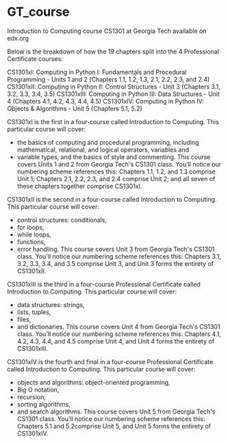 # GT_course
Introduction to Computing course CS1301 at Georgia Tech available on edx.org

Below is the breakdown of how the 19 chapters split into the 4 Professional Certificate courses:

CS1301xI: Computing in Python I: Fundamentals and Procedural Programming - Units 1 and 2 (Chapters 1.1, 1.2, 1.3, 2.1, 2.2, 2.3, and 2.4)
CS1301xII: Computing in Python II: Control Structures - Unit 3 (Chapters 3.1, 3.2, 3.3, 3.4, 3.5)
CS1301xIII: Computing in Python III: Data Structures - Unit 4 (Chapters 4.1, 4.2, 4.3, 4.4, 4.5)
CS1301xIV: Computing in Python IV: Objects & Algorithms - Unit 5 (Chapters 5.1, 5.2)

CS1301xI is the first in a four-course called Introduction to Computing. This particular course will cover:
- the basics of computing and procedural programming, including mathematical, relational, and logical operators, variables and
- variable types, and the basics of style and commenting.
This course covers Units 1 and 2 from Georgia Tech's CS1301 class. You'll notice our numbering scheme references this: Chapters 1.1, 1.2, and 1.3 comprise Unit 1; Chapters 2.1, 2.2, 2.3, and 2.4 comprise Unit 2; and all seven of these chapters together comprise CS1301xI.

CS1301xII is the second in a four-course called Introduction to Computing. This particular course will cover:
- control structures: conditionals, 
- for loops, 
- while loops, 
- functions, 
- error handling. 
This course covers Unit 3 from Georgia Tech's CS1301 class. You'll notice our numbering scheme references this: Chapters 3.1, 3.2, 3.3, 3.4, and 3.5 comprise Unit 3, and Unit 3 forms the entirety of CS1301xII.

CS1301xIII is the third in a four-course Professional Certificate called Introduction to Computing. This particular course will cover:
- data structures: strings, 
- lists, tuples, 
- files, 
- and dictionaries. 
This course covers Unit 4 from Georgia Tech's CS1301 class. You'll notice our numbering scheme references this: Chapters 4.1, 4.2, 4.3, 4.4, and 4.5 comprise Unit 4, and Unit 4 forms the entirety of CS1301xIII.

CS1301xIV is the fourth and final in a four-course Professional Certificate called Introduction to Computing. This particular course will cover:
- objects and algorithms: object-oriented programming, 
- Big O notation, 
- recursion, 
- sorting algorithms, 
- and search algorithms. 
This course covers Unit 5 from Georgia Tech's CS1301 class. You'll notice our numbering scheme references this: Chapters 5.1 and 5.2comprise Unit 5, and Unit 5 forms the entirety of CS1301xIV.
